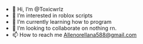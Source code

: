- 👋 Hi, I’m @Toxicwrlz
- 👀 I’m interested in roblox scripts
- 🌱 I’m currently learning how to program
- 💞️ I’m looking to collaborate on nothing rn.
- 📫 How to reach me Allenorellana588@gmail.com

<!---
Toxicwrlz/Toxicwrlz is a ✨ special ✨ repository because its `README.md` (this file) appears on your GitHub profile.
You can click the Preview link to take a look at your changes.
--->
